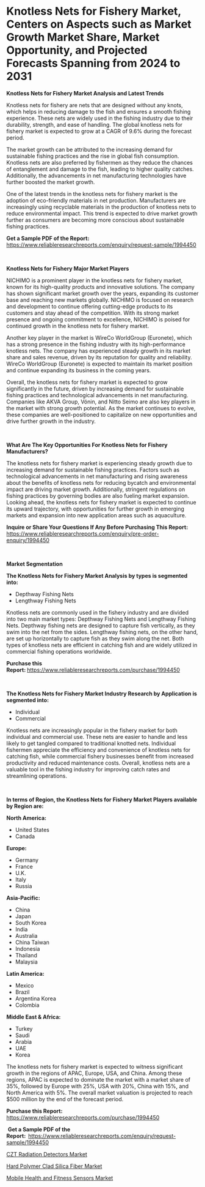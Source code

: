 <p><h1>Knotless Nets for Fishery Market, Centers on Aspects such as Market Growth Market Share, Market Opportunity, and Projected Forecasts Spanning from 2024 to 2031</h1></p><p><strong>Knotless Nets for Fishery Market Analysis and Latest Trends</strong></p>
<p><p>Knotless nets for fishery are nets that are designed without any knots, which helps in reducing damage to the fish and ensures a smooth fishing experience. These nets are widely used in the fishing industry due to their durability, strength, and ease of handling. The global knotless nets for fishery market is expected to grow at a CAGR of 9.6% during the forecast period.</p><p>The market growth can be attributed to the increasing demand for sustainable fishing practices and the rise in global fish consumption. Knotless nets are also preferred by fishermen as they reduce the chances of entanglement and damage to the fish, leading to higher quality catches. Additionally, the advancements in net manufacturing technologies have further boosted the market growth.</p><p>One of the latest trends in the knotless nets for fishery market is the adoption of eco-friendly materials in net production. Manufacturers are increasingly using recyclable materials in the production of knotless nets to reduce environmental impact. This trend is expected to drive market growth further as consumers are becoming more conscious about sustainable fishing practices.</p></p>
<p><strong>Get a Sample PDF of the Report:&nbsp;</strong> <a href="https://www.reliableresearchreports.com/enquiry/request-sample/1994450">https://www.reliableresearchreports.com/enquiry/request-sample/1994450</a></p>
<p>&nbsp;</p>
<p><strong>Knotless Nets for Fishery Major Market Players</strong></p>
<p><p>NICHIMO is a prominent player in the knotless nets for fishery market, known for its high-quality products and innovative solutions. The company has shown significant market growth over the years, expanding its customer base and reaching new markets globally. NICHIMO is focused on research and development to continue offering cutting-edge products to its customers and stay ahead of the competition. With its strong market presence and ongoing commitment to excellence, NICHIMO is poised for continued growth in the knotless nets for fishery market.</p><p>Another key player in the market is WireCo WorldGroup (Euronete), which has a strong presence in the fishing industry with its high-performance knotless nets. The company has experienced steady growth in its market share and sales revenue, driven by its reputation for quality and reliability. WireCo WorldGroup (Euronete) is expected to maintain its market position and continue expanding its business in the coming years.</p><p>Overall, the knotless nets for fishery market is expected to grow significantly in the future, driven by increasing demand for sustainable fishing practices and technological advancements in net manufacturing. Companies like AKVA Group, Vónin, and Nitto Seimo are also key players in the market with strong growth potential. As the market continues to evolve, these companies are well-positioned to capitalize on new opportunities and drive further growth in the industry.</p></p>
<p>&nbsp;</p>
<p><strong>What Are The Key Opportunities For Knotless Nets for Fishery Manufacturers?</strong></p>
<p><p>The knotless nets for fishery market is experiencing steady growth due to increasing demand for sustainable fishing practices. Factors such as technological advancements in net manufacturing and rising awareness about the benefits of knotless nets for reducing bycatch and environmental impact are driving market growth. Additionally, stringent regulations on fishing practices by governing bodies are also fueling market expansion. Looking ahead, the knotless nets for fishery market is expected to continue its upward trajectory, with opportunities for further growth in emerging markets and expansion into new application areas such as aquaculture.</p></p>
<p><strong>Inquire or Share Your Questions If Any Before Purchasing This Report:</strong> <a href="https://www.reliableresearchreports.com/enquiry/pre-order-enquiry/1994450">https://www.reliableresearchreports.com/enquiry/pre-order-enquiry/1994450</a></p>
<p>&nbsp;</p>
<p><strong>Market Segmentation</strong></p>
<p><strong>The Knotless Nets for Fishery Market Analysis by types is segmented into:</strong></p>
<p><ul><li>Depthway Fishing Nets</li><li>Lengthway Fishing Nets</li></ul></p>
<p><p>Knotless nets are commonly used in the fishery industry and are divided into two main market types: Depthway Fishing Nets and Lengthway Fishing Nets. Depthway fishing nets are designed to capture fish vertically, as they swim into the net from the sides. Lengthway fishing nets, on the other hand, are set up horizontally to capture fish as they swim along the net. Both types of knotless nets are efficient in catching fish and are widely utilized in commercial fishing operations worldwide.</p></p>
<p><strong>Purchase this Report:&nbsp;</strong><a href="https://www.reliableresearchreports.com/purchase/1994450">https://www.reliableresearchreports.com/purchase/1994450</a></p>
<p>&nbsp;</p>
<p><strong>The Knotless Nets for Fishery Market Industry Research by Application is segmented into:</strong></p>
<p><ul><li>Individual</li><li>Commercial</li></ul></p>
<p><p>Knotless nets are increasingly popular in the fishery market for both individual and commercial use. These nets are easier to handle and less likely to get tangled compared to traditional knotted nets. Individual fishermen appreciate the efficiency and convenience of knotless nets for catching fish, while commercial fishery businesses benefit from increased productivity and reduced maintenance costs. Overall, knotless nets are a valuable tool in the fishing industry for improving catch rates and streamlining operations.</p></p>
<p>&nbsp;</p>
<p><strong>In terms of Region, the Knotless Nets for Fishery Market Players available by Region are:</strong></p>
<p>
    <p> <strong> North America: </strong>
        <ul>
            <li>United States</li>
            <li>Canada</li>
        </ul>
        </p> 
    <p> <strong> Europe: </strong>
        <ul>
            <li>Germany</li>
            <li>France</li>
            <li>U.K.</li>
            <li>Italy</li>
            <li>Russia</li>
        </ul>
        </p> 
    <p> <strong> Asia-Pacific: </strong>
        <ul>
            <li>China</li>
            <li>Japan</li>
            <li>South Korea</li>
            <li>India</li>
            <li>Australia</li>
            <li>China Taiwan</li>
            <li>Indonesia</li>
            <li>Thailand</li>
            <li>Malaysia</li>
        </ul>
        </p> 
    <p> <strong> Latin America: </strong>
        <ul>
            <li>Mexico</li>
            <li>Brazil</li>
            <li>Argentina Korea</li>
            <li>Colombia</li>
        </ul>
        </p> 
    <p> <strong> Middle East & Africa: </strong>
        <ul>
            <li>Turkey</li>
            <li>Saudi</li>
            <li>Arabia</li>
            <li>UAE</li>
            <li>Korea</li>
        </ul>
    </p>
    </p>
<p><p>The knotless nets for fishery market is expected to witness significant growth in the regions of APAC, Europe, USA, and China. Among these regions, APAC is expected to dominate the market with a market share of 35%, followed by Europe with 25%, USA with 20%, China with 15%, and North America with 5%. The overall market valuation is projected to reach $500 million by the end of the forecast period.</p></p>
<p><strong>Purchase this Report: </strong><a href="https://www.reliableresearchreports.com/purchase/1994450">https://www.reliableresearchreports.com/purchase/1994450</a></p>
<p>&nbsp;<strong>Get a Sample PDF of the Report:&nbsp;&nbsp;</strong><a href="https://www.reliableresearchreports.com/enquiry/request-sample/1994450">https://www.reliableresearchreports.com/enquiry/request-sample/1994450</a></p>
<p><strong></strong></p>
<p><p><a href="https://view.publitas.com/reportprime-1/czt-radiation-detectors-market-analysis-examines-its-scope-on-growth-opportunities-and-forecasted-trends-spanning-from-2024-to-2031/">CZT Radiation Detectors Market</a></p><p><a href="https://view.publitas.com/reportprime-1/hard-polymer-clad-silica-fiber-market-research-report-the-key-to-successful-business-strategy-forecasted-for-period-from-2024-2031/">Hard Polymer Clad Silica Fiber Market</a></p><p><a href="https://view.publitas.com/reportprime-1/mobile-health-and-fitness-sensors-market-size-2024-2031-global-industrial-analysis-key-geographical-regions-market-share-top-key-players-product-types-and-forecast-research-report/">Mobile Health and Fitness Sensors Market</a></p></p>